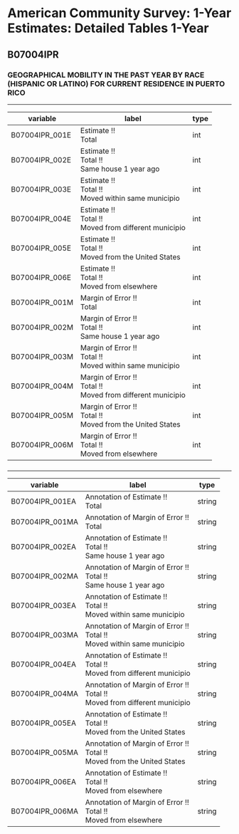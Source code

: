 # American Community Survey: 1-Year Estimates: Detailed Tables 1-Year

## B07004IPR

### GEOGRAPHICAL MOBILITY IN THE PAST YEAR BY RACE (HISPANIC OR LATINO) FOR CURRENT RESIDENCE IN PUERTO RICO

___

| variable | label | type |
| ----- | ----- | ----- |
| B07004IPR_001E | Estimate !!<br>Total | int |
| B07004IPR_002E | Estimate !!<br>Total !!<br>Same house 1 year ago | int |
| B07004IPR_003E | Estimate !!<br>Total !!<br>Moved within same municipio | int |
| B07004IPR_004E | Estimate !!<br>Total !!<br>Moved from different municipio | int |
| B07004IPR_005E | Estimate !!<br>Total !!<br>Moved from the United States | int |
| B07004IPR_006E | Estimate !!<br>Total !!<br>Moved from elsewhere | int |
| B07004IPR_001M | Margin of Error !!<br>Total | int |
| B07004IPR_002M | Margin of Error !!<br>Total !!<br>Same house 1 year ago | int |
| B07004IPR_003M | Margin of Error !!<br>Total !!<br>Moved within same municipio | int |
| B07004IPR_004M | Margin of Error !!<br>Total !!<br>Moved from different municipio | int |
| B07004IPR_005M | Margin of Error !!<br>Total !!<br>Moved from the United States | int |
| B07004IPR_006M | Margin of Error !!<br>Total !!<br>Moved from elsewhere | int |
### 

___

| variable | label | type |
| ----- | ----- | ----- |
| B07004IPR_001EA | Annotation of Estimate !!<br>Total | string |
| B07004IPR_001MA | Annotation of Margin of Error !!<br>Total | string |
| B07004IPR_002EA | Annotation of Estimate !!<br>Total !!<br>Same house 1 year ago | string |
| B07004IPR_002MA | Annotation of Margin of Error !!<br>Total !!<br>Same house 1 year ago | string |
| B07004IPR_003EA | Annotation of Estimate !!<br>Total !!<br>Moved within same municipio | string |
| B07004IPR_003MA | Annotation of Margin of Error !!<br>Total !!<br>Moved within same municipio | string |
| B07004IPR_004EA | Annotation of Estimate !!<br>Total !!<br>Moved from different municipio | string |
| B07004IPR_004MA | Annotation of Margin of Error !!<br>Total !!<br>Moved from different municipio | string |
| B07004IPR_005EA | Annotation of Estimate !!<br>Total !!<br>Moved from the United States | string |
| B07004IPR_005MA | Annotation of Margin of Error !!<br>Total !!<br>Moved from the United States | string |
| B07004IPR_006EA | Annotation of Estimate !!<br>Total !!<br>Moved from elsewhere | string |
| B07004IPR_006MA | Annotation of Margin of Error !!<br>Total !!<br>Moved from elsewhere | string |

